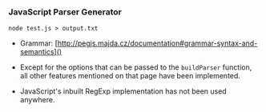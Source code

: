 
### JavaScript Parser Generator

    node test.js > output.txt

* Grammar: [http://pegjs.majda.cz/documentation#grammar-syntax-and-semantics]()
* Except for the options that can be passed to the `buildParser` function, all other features mentioned on that page have been implemented.

* JavaScript's inbuilt RegExp implementation has not been used anywhere.